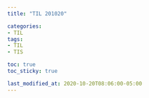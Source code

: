 ```yaml
---
title: "TIL 201020"

categories:
- TIL
tags:
- TIL
- TIS

toc: true
toc_sticky: true

last_modified_at: 2020-10-20T08:06:00-05:00
---
```

